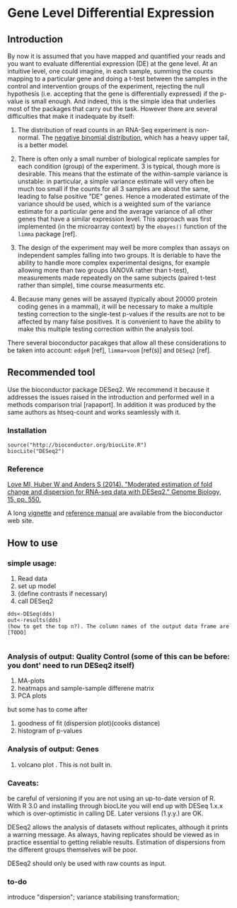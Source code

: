# Gene Level Differential Expression

## Introduction

By now it is assumed that you have mapped and quantified your reads and you want to evaluate differential expression (DE) at the gene level. At an intuitive level, one could imagine, in each sample, summing the counts mapping to a particular gene and doing a t-test between the samples in the control and intervention groups of the experiment, rejecting the null hypothesis (i.e. accepting that the gene is differentially expressed) if the  p-value is small enough. And indeed, this is the simple idea that underlies most of the packages that carry out the task. However there are several difficulties that make it inadequate by itself:

1. The distribution of read counts in an RNA-Seq experiment is non-normal. The [negative binomial distribution](http://en.wikipedia.org/wiki/Negative_binomial_distribution), which has a heavy upper tail, is a better model.

1. There is often only a small number of biological replicate samples for each condition (group) of the experiment. 3 is typical, though more is desirable. This means that the estimate of the within-sample variance is unstable: in particular, a simple variance estimate will very often be much too small if the counts for all 3 samples are about the same, leading to false positive "DE" genes. Hence a moderated estimate of the variance should be used, which is a weighted sum of the variance estimate for a particular gene and the average variance of all other genes that have a similar expression level. This approach was first implemented (in the microarray context) by the `ebayes()` function of the `limma` package [ref]. 

1. The design of the experiment may well be more complex than assays on independent samples falling into two groups. It is deriable to have the ability to handle  more complex experimental designs, for example allowing more than two groups (ANOVA rather than t-test), measurements made repeatedly on the same subjects (paired t-test rather than simple), time course measurments etc. 

1. Because many genes will be assayed (typically about 20000 protein coding genes in a mammal), it will be necessary to make a multiple testing correction to the single-test p-values if the results are not to be affected by many false positives. It is convenient to have the ability to make this multiple testing correction within the analysis tool. 

There several bioconductor pacakges that allow all these considerations to be taken into account: `edgeR` [ref], `limma+voom` [ref(s)] and `DESeq2` [ref]. 


## Recommended tool

Use the bioconductor package DESeq2. We recommend it because it addresses the issues raised in the introduction and performed well in a methods comparison trial [rapaport]. In addition it was produced by the same authors as htseq-count and works seamlessly with it.

### Installation

```
source("http://bioconductor.org/biocLite.R")  
biocLite("DESeq2")
```

### Reference 

[Love MI, Huber W and Anders S (2014). "Moderated estimation of fold change and dispersion for RNA-seq data with DESeq2." Genome Biology, 15, pp. 550.](http://dx.doi.org/10.1186/s13059-014-0550-8)

A long [vignette](http://www.bioconductor.org/packages/release/bioc/vignettes/DESeq2/inst/doc/DESeq2.pdf) and 
[reference manual](http://www.bioconductor.org/packages/release/bioc/manuals/DESeq2/man/DESeq2.pdf)
 are available from the bioconductor web site.

## How to use

### simple usage:

1. Read data 
1. set up model 
1. (define contrasts if necessary) 
1. call DESeq2
```
dds<-DESeq(dds)
out<-results(dds)
(how to get the top n?). The column names of the output data frame are [TODO]


```

### Analysis of output: Quality Control (some of this can be before: you dont' need to run DESeq2 itself)  
  1. MA-plots
  1. heatmaps and sample-sample differene matrix
  1. PCA plots 

but some has to come after
  1.  goodness of fit (dispersion plot)(cooks distance) 
  1.  histogram of p-values 

### Analysis of output: Genes 
  1. volcano plot . This is not built in. 

### Caveats:

be careful of versioning if you are not using an up-to-date version of R. 
With R 3.0 and installing through biocLite you will end up with DESeq 1.x.x
which is over-optimistic in calling DE. Later versions (1.y.y.) are OK. 

DESeq2 allows the analysis of datasets without replicates, although it prints a warning message. As always, having replicates should be viewed as in practice
essential to getting reliable results. Estimation of dispersions from the different groups themselves will be poor. 

DESeq2 should only be used with raw counts as input. 


### to-do

introduce "dispersion"; variance stabilising transformation; 
